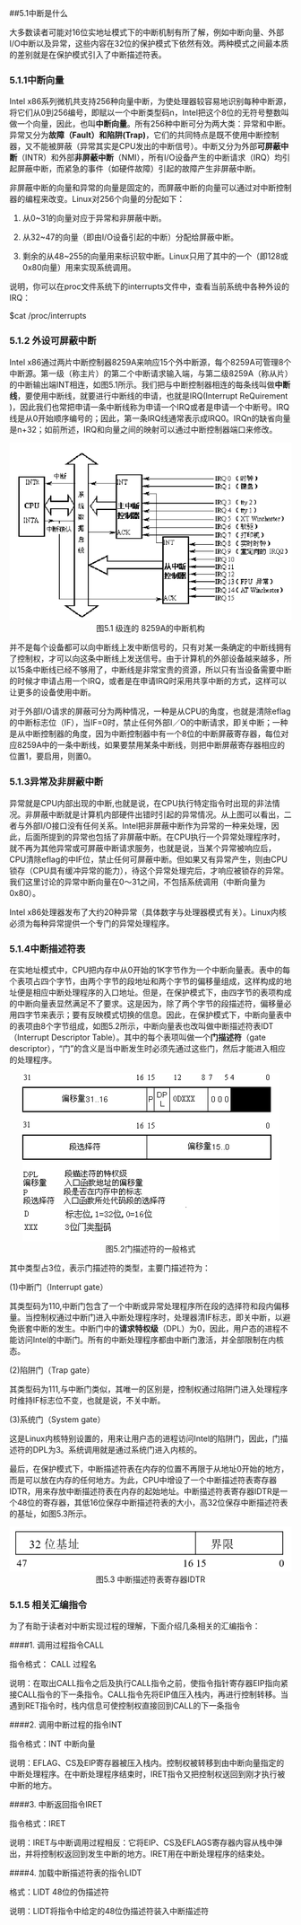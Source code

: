##5.1中断是什么

大多数读者可能对16位实地址模式下的中断机制有所了解，例如中断向量、外部I/O中断以及异常，这些内容在32位的保护模式下依然有效。两种模式之间最本质的差别就是在保护模式引入了中断描述符表。

### 5.1.1中断向量

Intel
x86系列微机共支持256种向量中断，为使处理器较容易地识别每种中断源，将它们从0到256编号，即赋以一个中断类型码n，Intel把这个8位的无符号整数叫做一个向量，因此，也叫**中断向量**。所有256种中断可分为两大类：异常和中断。异常又分为**故障（Fault）和陷阱(Trap)**，它们的共同特点是既不使用中断控制器，又不能被屏蔽（异常其实是CPU发出的中断信号）。中断又分为外部**可屏蔽中断**（INTR）和外部**非屏蔽中断**（NMI），所有I/O设备产生的中断请求（IRQ）均引起屏蔽中断，而紧急的事件（如硬件故障）引起的故障产生非屏蔽中断。

非屏蔽中断的向量和异常的向量是固定的，而屏蔽中断的向量可以通过对中断控制器的编程来改变。Linux对256个向量的分配如下：

1.  从0~31的向量对应于异常和非屏蔽中断。

2.  从32~47的向量（即由I/O设备引起的中断）分配给屏蔽中断。

3.  剩余的从48~255的向量用来标识软中断。Linux只用了其中的一个（即128或0x80向量）用来实现系统调用。

说明，你可以在proc文件系统下的interrupts文件中，查看当前系统中各种外设的IRQ：

$cat /proc/interrupts

### 5.1.2 外设可屏蔽中断

Intel
x86通过两片中断控制器8259A来响应15个外中断源，每个8259A可管理8个中断源。第一级（称主片）的第二个中断请求输入端，与第二级8259A（称从片）的中断输出端INT相连，如图5.1所示。我们把与中断控制器相连的每条线叫做**中断线**，要使用中断线，就要进行中断线的申请，也就是IRQ(Interrupt
ReQuirement
)，因此我们也常把申请一条中断线称为申请一个IRQ或者是申请一个中断号。IRQ线是从0开始顺序编号的；因此，第一条IRQ线通常表示成IRQ0。IRQn的缺省向量是n+32；如前所述，IRQ和向量之间的映射可以通过中断控制器端口来修改。
<div style="text-align: center">
<img src="5_1.png"/>
</div>

<center>图5.1 级连的 8259A的中断机构</center>

并不是每个设备都可以向中断线上发中断信号的，只有对某一条确定的中断线拥有了控制权，才可以向这条中断线上发送信号。由于计算机的外部设备越来越多，所以15条中断线已经不够用了，中断线是非常宝贵的资源，所以只有当设备需要中断的时候才申请占用一个IRQ，或者是在申请IRQ时采用共享中断的方式，这样可以让更多的设备使用中断。

对于外部I/O请求的屏蔽可分为两种情况，一种是从CPU的角度，也就是清除eflag的中断标志位（IF），当IF=0时，禁止任何外部I／O的中断请求，即关中断；一种是从中断控制器的角度，因为中断控制器中有一个8位的中断屏蔽寄存器，每位对应8259A中的一条中断线，如果要禁用某条中断线，则把中断屏蔽寄存器相应的位置1，要启用，则置0。

### 5.1.3异常及非屏蔽中断

异常就是CPU内部出现的中断,也就是说，在CPU执行特定指令时出现的非法情况。非屏蔽中断就是计算机内部硬件出错时引起的异常情况。从上图可以看出，二者与外部I/O接口没有任何关系。Intel把非屏蔽中断作为异常的一种来处理，因此，后面所提到的异常也包括了非屏蔽中断。在CPU执行一个异常处理程序时，就不再为其他异常或可屏蔽中断请求服务，也就是说，当某个异常被响应后，CPU清除eflag的中IF位，禁止任何可屏蔽中断。但如果又有异常产生，则由CPU锁存（CPU具有缓冲异常的能力），待这个异常处理完后，才响应被锁存的异常。我们这里讨论的异常中断向量在0～31之间，不包括系统调用（中断向量为0x80）。

Intel
x86处理器发布了大约20种异常（具体数字与处理器模式有关）。Linux内核必须为每种异常提供一个专门的异常处理程序。

### 5.1.4中断描述符表

在实地址模式中，CPU把内存中从0开始的1K字节作为一个中断向量表。表中的每个表项占四个字节，由两个字节的段地址和两个字节的偏移量组成，这样构成的地址便是相应中断处理程序的入口地址。但是，在保护模式下，由四字节的表项构成的中断向量表显然满足不了要求。这是因为，除了两个字节的段描述符，偏移量必用四字节来表示；要有反映模式切换的信息。因此，在保护模式下，中断向量表中的表项由8个字节组成，如图5.2所示，中断向量表也改叫做中断描述符表IDT（Interrupt
Descriptor Table）。其中的每个表项叫做一个**门描述符**（gate
descriptor），“门”的含义是当中断发生时必须先通过这些门，然后才能进入相应的处理程序。

<div style="text-align: center">
<img src="5_2.png"/>
</div>

<center>图5.2门描述符的一般格式</center>

其中类型占3位，表示门描述符的类型，主要门描述符为：

(1)中断门（Interrupt gate）

   其类型码为110,中断门包含了一个中断或异常处理程序所在段的选择符和段内偏移量。当控制权通过中断门进入中断处理程序时，处理器清IF标志，即关中断，以避免嵌套中断的发生。中断门中的**请求特权级**（DPL）为0，因此，用户态的进程不能访问Intel的中断门。所有的中断处理程序都由中断门激活，并全部限制在内核态。

(2)陷阱门（Trap gate）

   其类型码为111,与中断门类似，其唯一的区别是，控制权通过陷阱门进入处理程序时维持IF标志位不变，也就是说，不关中断。

(3)系统门（System gate）

   这是Linux内核特别设置的，用来让用户态的进程访问Intel的陷阱门，因此，门描述符的DPL为3。系统调用就是通过系统门进入内核的。

最后，在保护模式下，中断描述符表在内存的位置不再限于从地址0开始的地方，而是可以放在内存的任何地方。为此，CPU中增设了一个中断描述符表寄存器IDTR，用来存放中断描述符表在内存的起始地址。中断描述符表寄存器IDTR是一个48位的寄存器，其低16位保存中断描述符表的大小，高32位保存中断描述符表的基址，如图5.3所示。

<div style="text-align: center">
<img src="5_3.png"/>
</div>

<center>图5.3 中断描述符表寄存器IDTR</center>

### 5.1.5 相关汇编指令

为了有助于读者对中断实现过程的理解，下面介绍几条相关的汇编指令：

####1.  调用过程指令CALL

   指令格式： CALL 过程名

   说明：在取出CALL指令之后及执行CALL指令之前，使指令指针寄存器EIP指向紧接CALL指令的下一条指令。CALL指令先将EIP值压入栈内，再进行控制转移。当遇到RET指令时，栈内信息可使控制权直接回到CALL的下一条指令

####2.  调用中断过程的指令INT

   指令格式：INT 中断向量

   说明：EFLAG、CS及EIP寄存器被压入栈内。控制权被转移到由中断向量指定的中断处理程序。在中断处理程序结束时，IRET指令又把控制权送回到刚才执行被中断的地方。

####3.  中断返回指令IRET

   指令格式：IRET

   说明：IRET与中断调用过程相反：它将EIP、CS及EFLAGS寄存器内容从栈中弹出，并将控制权返回到发生中断的地方。IRET用在中断处理程序的结束处。

####4.  加载中断描述符表的指令LIDT

   格式：LIDT 48位的伪描述符

   说明：LIDT将指令中给定的48位伪描述符装入中断描述符